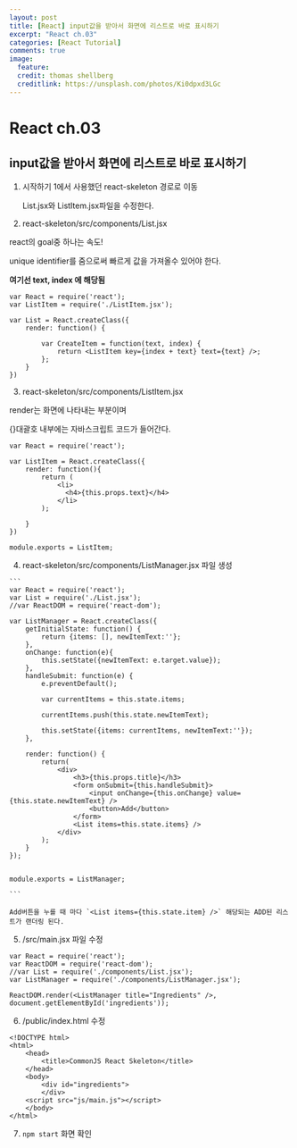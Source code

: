 ```yaml
---
layout: post
title: [React] input값을 받아서 화면에 리스트로 바로 표시하기
excerpt: "React ch.03"
categories: [React Tutorial]
comments: true
image:
  feature:
  credit: thomas shellberg
  creditlink: https://unsplash.com/photos/Ki0dpxd3LGc
---
```


# React ch.03

## input값을 받아서 화면에 리스트로 바로 표시하기

1. 시작하기 1에서 사용했던 react-skeleton 경로로 이동

    List.jsx와 ListItem.jsx파일을 수정한다.

2. react-skeleton/src/components/List.jsx

  react의 goal중 하나는 속도!

  unique identifier를 줌으로써 빠르게 값을 가져올수 있어야 한다.

  **여기선 text, index 에 해당됨**


  ```
  var React = require('react');
  var ListItem = require('./ListItem.jsx');

  var List = React.createClass({
      render: function() {

          var CreateItem = function(text, index) {
              return <ListItem key={index + text} text={text} />;
          };
      }
  })
  ```

3. react-skeleton/src/components/ListItem.jsx

  render는 화면에 나타내는 부분이며

  {}대괄호 내부에는 자바스크립트 코드가 들어간다.


  ```
  var React = require('react');

  var ListItem = React.createClass({
      render: function(){  
          return (
              <li>
                <h4>{this.props.text}</h4>              
              </li>
          );

      }
  })

  module.exports = ListItem;

  ```

  4. react-skeleton/src/components/ListManager.jsx 파일 생성

    ```
    var React = require('react');
    var List = require('./List.jsx');
    //var ReactDOM = require('react-dom');

    var ListManager = React.createClass({
        getInitialState: function() {
            return {items: [], newItemText:''};
        },
        onChange: function(e){
            this.setState({newItemText: e.target.value});
        },
        handleSubmit: function(e) {
            e.preventDefault();

            var currentItems = this.state.items;

            currentItems.push(this.state.newItemText);

            this.setState({items: currentItems, newItemText:''});
        },

        render: function() {
            return(
                <div>
                    <h3>{this.props.title}</h3>
                    <form onSubmit={this.handleSubmit}>
                        <input onChange={this.onChange} value={this.state.newItemText} />
                        <button>Add</button>
                    </form>
                    <List items=this.state.items} />
                </div>
            );
        }
    });


    module.exports = ListManager;

    ```

    Add버튼을 누를 때 마다 `<List items={this.state.item} />` 해당되는 ADD된 리스트가 랜더링 된다.


5. /src/main.jsx 파일 수정

  ```
  var React = require('react');
  var ReactDOM = require('react-dom');
  //var List = require('./components/List.jsx');
  var ListManager = require('./components/ListManager.jsx');

  ReactDOM.render(<ListManager title="Ingredients" />, document.getElementById('ingredients'));

  ```

6. /public/index.html 수정

  ```
  <!DOCTYPE html>
  <html>
      <head>
          <title>CommonJS React Skeleton</title>
      </head>
      <body>
          <div id="ingredients">
          </div>
      <script src="js/main.js"></script>
      </body>
  </html>

  ```

7. `npm start` 화면 확인
